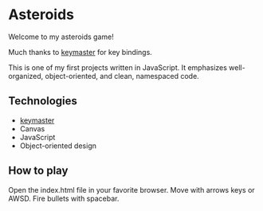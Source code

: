 # Asteroids

Welcome to my asteroids game!

Much thanks to [keymaster](https://github.com/madrobby/keymaster) for key bindings.

This is one of my first projects written in JavaScript. It emphasizes well-organized, object-oriented, and clean, namespaced code.

## Technologies

 - [keymaster](https://github.com/madrobby/keymaster)
 - Canvas
 - JavaScript
 - Object-oriented design

## How to play

Open the index.html file in your favorite browser. Move with arrows keys or AWSD. Fire bullets with spacebar.